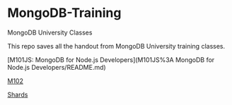 # MongoDB-Training
MongoDB University Classes

This repo saves all the handout from MongoDB University training classes.

[M101JS: MongoDB for Node.js Developers](M101JS%3A MongoDB for Node.js Developers/README.md)



[M102](m102/README.md)

[Shards](shards/shards.md)

